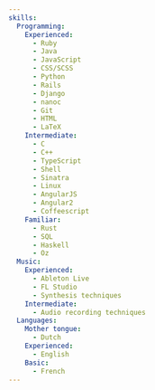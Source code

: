 ```yaml
---
skills:
  Programming:
    Experienced:
      - Ruby
      - Java
      - JavaScript
      - CSS/SCSS
      - Python
      - Rails
      - Django
      - nanoc
      - Git
      - HTML
      - LaTeX
    Intermediate:
      - C
      - C++
      - TypeScript
      - Shell
      - Sinatra
      - Linux
      - AngularJS
      - Angular2
      - Coffeescript
    Familiar:
      - Rust
      - SQL
      - Haskell
      - Oz
  Music:
    Experienced:
      - Ableton Live
      - FL Studio
      - Synthesis techniques
    Intermediate:
      - Audio recording techniques
  Languages:
    Mother tongue:
      - Dutch
    Experienced:
      - English
    Basic:
      - French
---
```

